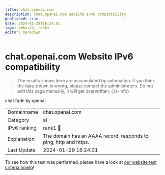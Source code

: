```yaml
---
title: chat.openai.com
description: chat.openai.com Website IPv6 compatibility
published: true
date: 2024-01-29T16:24:01
tags: website, rank1
editor: markdown
---
```


# chat.openai.com Website IPv6 compatibility

> The results shown here are accumulated by automation. If you think the data shown is wrong, please contact the administrators. 
> Do not edit this page manually, it will get overwritten.
{.is-info}

chat fqdn by openai


|   |   |
| - | - |
| Domainname | chat.openai.com
| Category | ai |
| IPv6 ranking | rank1 :1st_place_medal: |
| Explanation | The domain has an AAAA record, responds to ping, http and https. |
| Last Update | 2024-01-29 16:24:01 |

To see how this test was performed, please have a look at [our website test criteria howto](/howto/testcriteria/website)!

